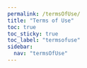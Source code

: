 ```yaml
---
permalink: /termsOfUse/
title: "Terms of Use"
toc: true
toc_sticky: true
toc_label: "termsofuse"
sidebar:
  nav: "termsOfUse"
---
```

